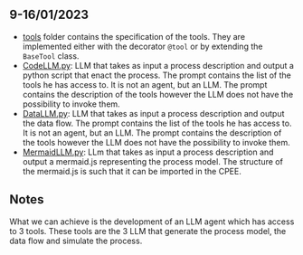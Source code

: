 ## 9-16/01/2023

- [tools](tools) folder contains the specification of the tools. They are implemented either with the decorator <code>@tool</code> or by extending the <code>BaseTool</code> class.
- [CodeLLM.py](CodeLLM.py): LLM that takes as input a process description and output a python script that enact the process. The prompt contains the list of the tools he has access to. It is not an agent, but an LLM. The prompt contains the description of the tools however the LLM does not have the possibility to invoke them.
- [DataLLM.py](DataLLM.py): LLM that takes as input a process description and output the data flow. The prompt contains the list of the tools he has access to. It is not an agent, but an LLM. The prompt contains the description of the tools however the LLM does not have the possibility to invoke them.
- [MermaidLLM.py](MermaidLLM.py): LLm that takes as input a process description and output a mermaid.js representing the process model. The structure of the mermaid.js is such that it can be imported in the CPEE.

## Notes

What we can achieve is the development of an LLM agent which has access to 3 tools. These tools are the 3 LLM that generate the process model, the data flow and simulate the process.